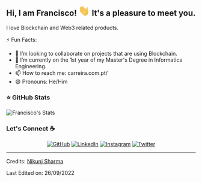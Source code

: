 
## Hi, I am Francisco! <img src="https://raw.githubusercontent.com/ABSphreak/ABSphreak/master/gifs/Hi.gif" width="30px"> It's a pleasure to meet you.

I love Blockchain and Web3 related products.

⚡ Fun Facts:
- 👯 I’m looking to collaborate on projects that are using Blockchain.
- 🌱 I’m currently on the 1st year of my Master's Degree in Informatics Engineering.
- 📫 How to reach me: carreira.com.pt/
- 😄 Pronouns: He/Him

 ### ⭐ GitHub Stats

 <p> 
    <img src="https://github-readme-stats.vercel.app/api?username=carreiradotdev&count_private=true&show_icons=true&theme=default&line" alt="Francisco's Stats" width="420"/> 
 </p>

### Let's Connect :coffee:
<p align="center">
	<a href="https://github.com/carreiradotdev"><img src="https://img.icons8.com/bubbles/50/000000/github.png" alt="GitHub"/></a>
	<a href="https://www.linkedin.com/in/carreiradotdev/"><img src="https://img.icons8.com/bubbles/50/000000/linkedin.png" alt="LinkedIn"/></a>
	<a href="https://www.instagram.com/welearnedtotalk/"><img src="https://img.icons8.com/bubbles/50/000000/instagram.png" alt="Instagram"/></a>
	<a href="https://twitter.com/welearnedtotalk"><img src="https://img.icons8.com/bubbles/50/000000/twitter.png" alt="Twitter"/></a>
</p>

-----
Credits: [Nikunj Sharma](https://github.com/nouveau-riche)

Last Edited on: 26/09/2022
